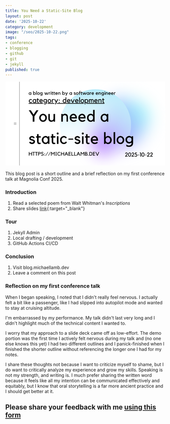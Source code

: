 ```yaml
---
title: You Need a Static-Site Blog
layout: post
date: '2025-10-22'
category: development
image: "/seo/2025-10-22.png"
tags:
- conference
- blogging
- github
- git
- jekyll
published: true
---
```


![seo](/seo/2025-10-22.png)

This blog post is a short outline and a brief reflection on my first conference talk at Magnolia Conf 2025.

### Introduction

1. Read a selected poem from Walt Whitman's *Inscriptions*
2. Share slides [link](/docs/magnoliaconf-slides.pdf){:target="_blank"} 

### Tour

1. Jekyll Admin
2. Local drafting / development
3. GitHub Actions CI/CD

### Conclusion

1. Visit blog.michaellamb.dev
2. Leave a comment on this post


### Reflection on my first conference talk

When I began speaking, I noted that I didn't really feel nervous. I actually felt a bit like a passenger, like I had slipped into autopilot mode and wanted to stay at cruising altitude.

I'm embarrassed by my performance. My talk didn't last very long and I didn't highlight much of the technical content I wanted to.

I worry that my approach to a slide deck came off as low-effort. The demo portion was the first time I actively felt nervous during my talk and (no one else knows this yet) I had two different outlines and I panick-finished when I finished the shorter outline without referencing the longer one I had for my notes. 

I share these thoughts not because I want to criticize myself to shame, but I do want to critically analyze my experience and grow my skills. Speaking is not my strength, and writing is. I much prefer sharing the written word because it feels like all my intention can be communicated effectively and equitably, but I know that oral storytelling is a far more ancient practice and I should get better at it.

## Please share your feedback with me [using this form][form]

[form]:https://forms.microsoft.com/r/39CuARaZ0u
